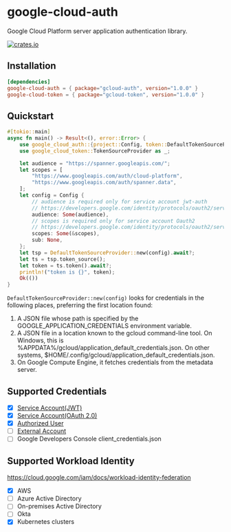 # google-cloud-auth

Google Cloud Platform server application authentication library.

[![crates.io](https://img.shields.io/crates/v/gloud-auth.svg)](https://crates.io/crates/gcloud-auth)

## Installation

```toml
[dependencies]
google-cloud-auth = { package="gcloud-auth", version="1.0.0" }
google-cloud-token = { package="gcloud-token", version="1.0.0" }
```

## Quickstart

```rust
#[tokio::main]
async fn main() -> Result<(), error::Error> {
    use google_cloud_auth::{project::Config, token::DefaultTokenSourceProvider};
    use google_cloud_token::TokenSourceProvider as _;

    let audience = "https://spanner.googleapis.com/";
    let scopes = [
        "https://www.googleapis.com/auth/cloud-platform",
        "https://www.googleapis.com/auth/spanner.data",
    ];
    let config = Config {
        // audience is required only for service account jwt-auth
        // https://developers.google.com/identity/protocols/oauth2/service-account#jwt-auth
        audience: Some(audience),
        // scopes is required only for service account Oauth2
        // https://developers.google.com/identity/protocols/oauth2/service-account
        scopes: Some(&scopes),
        sub: None,
    };
    let tsp = DefaultTokenSourceProvider::new(config).await?;
    let ts = tsp.token_source();
    let token = ts.token().await?;
    println!("token is {}", token);
    Ok(())
}
```

`DefaultTokenSourceProvider::new(config)` looks for credentials in the following places,
preferring the first location found:

1. A JSON file whose path is specified by the
   GOOGLE_APPLICATION_CREDENTIALS environment variable.
2. A JSON file in a location known to the gcloud command-line tool.
   On Windows, this is %APPDATA%/gcloud/application_default_credentials.json.
   On other systems, $HOME/.config/gcloud/application_default_credentials.json.
3. On Google Compute Engine, it fetches credentials from the metadata server.

## Supported Credentials

- [x] [Service Account(JWT)](https://developers.google.com/identity/protocols/oauth2/service-account#jwt-auth)
- [x] [Service Account(OAuth 2.0)](https://developers.google.com/identity/protocols/oauth2/service-account)
- [x] [Authorized User](https://cloud.google.com/docs/authentication/end-user)
- [ ] [External Account](https://cloud.google.com/anthos/clusters/docs/aws/how-to/workload-identity-gcp)
- [ ] Google Developers Console client_credentials.json

## Supported Workload Identity

<https://cloud.google.com/iam/docs/workload-identity-federation>

- [x] AWS
- [ ] Azure Active Directory
- [ ] On-premises Active Directory
- [ ] Okta
- [x] Kubernetes clusters
